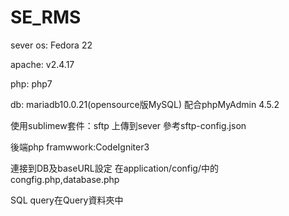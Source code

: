 # SE_RMS


sever os: Fedora 22

apache: v2.4.17

php: php7

db: mariadb10.0.21(opensource版MySQL) 配合phpMyAdmin 4.5.2


使用sublimew套件：sftp 上傳到sever 參考sftp-config.json


後端php framwwork:CodeIgniter3

連接到DB及baseURL設定 在application/config/中的congfig.php,database.php


SQL query在Query資料夾中
